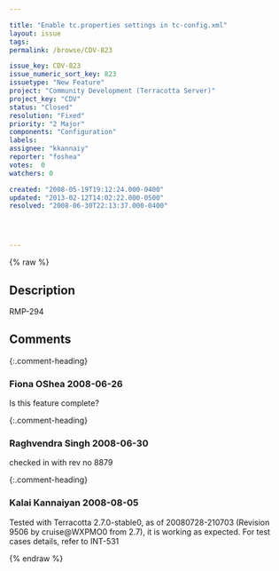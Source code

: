```yaml
---

title: "Enable tc.properties settings in tc-config.xml"
layout: issue
tags: 
permalink: /browse/CDV-823

issue_key: CDV-823
issue_numeric_sort_key: 823
issuetype: "New Feature"
project: "Community Development (Terracotta Server)"
project_key: "CDV"
status: "Closed"
resolution: "Fixed"
priority: "2 Major"
components: "Configuration"
labels: 
assignee: "kkannaiy"
reporter: "foshea"
votes:  0
watchers: 0

created: "2008-05-19T19:12:24.000-0400"
updated: "2013-02-12T14:02:22.000-0500"
resolved: "2008-06-30T22:13:37.000-0400"




---
```


{% raw %}

## Description

<div markdown="1" class="description">

RMP-294

</div>

## Comments


{:.comment-heading}
### **Fiona OShea** <span class="date">2008-06-26</span>

<div markdown="1" class="comment">

Is this feature complete?

</div>


{:.comment-heading}
### **Raghvendra Singh** <span class="date">2008-06-30</span>

<div markdown="1" class="comment">

checked in with rev no 8879

</div>


{:.comment-heading}
### **Kalai Kannaiyan** <span class="date">2008-08-05</span>

<div markdown="1" class="comment">

Tested with Terracotta 2.7.0-stable0, as of 20080728-210703 (Revision 9506 by cruise@WXPMO0 from 2.7), it is working as expected.
For test cases details, refer to INT-531



</div>



{% endraw %}
